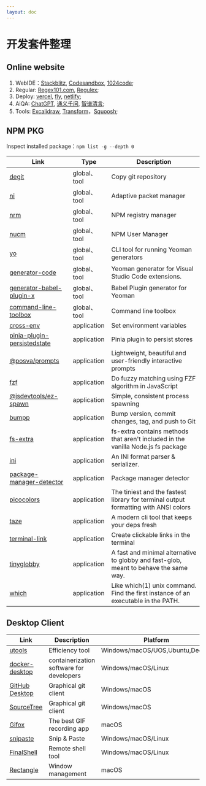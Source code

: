 ```yaml
---
layout: doc
---
```


# 开发套件整理

## Online website

1. WebIDE：[Stackblitz](https://stackblitz.com/), [Codesandbox](https://codesandbox.io/), [1024code](https://1024code.com/);
2. Regular: [Regex101.com](https://regex101.com/), [Regulex](https://jex.im/regulex/);
3. Deploy: [vercel](https://vercel.com), [fly](https://fly.io/), [netlify](https://www.netlify.com/);
4. AiQA: [ChatGPT](https://chat.openai.com/), [通义千问](https://tongyi.aliyun.com/qianwen/), [智谱清言](https://chatglm.cn/main/alltoolsdetail);
5. Tools: [Excalidraw](https://board.dooring.vip/), [Transform](https://transform.tools/)，[Squoosh](https://squoosh.app/);

## NPM PKG
Inspect installed package：`npm list -g --depth 0`

| Link | Type | Description |
|------|-------------|------|
|[degit](https://www.npmjs.com/package/degit)|global、tool|Copy git repository|
|[ni](https://www.npmjs.com/package/@antfu/ni)|global、tool|Adaptive packet manager|
|[nrm](https://www.npmjs.com/package/nrm)|global、tool|NPM registry manager|
|[nucm](https://www.npmjs.com/package/nucm)|global、tool|NPM User Manager|
|[yo](https://www.npmjs.com/package/yo)|global、tool|CLI tool for running Yeoman generators|
|[generator-code](https://www.npmjs.com/package/generator-code)|global、tool|Yeoman generator for Visual Studio Code extensions.|
|[generator-babel-plugin-x](https://www.npmjs.com/package/generator-babel-plugin-x)|global、tool|Babel Plugin generator for Yeoman|
|[command-line-toolbox](https://www.npmjs.com/package/command-line-toolbox)|global、tool|Command line toolbox|
|[cross-env](https://www.npmjs.com/package/cross-env)|application|Set environment variables|
|[pinia-plugin-persistedstate](https://www.npmjs.com/package/pinia-plugin-persistedstate)|application|Pinia plugin to persist stores|
|[@posva/prompts](https://www.npmjs.com/package/@posva/prompts)|application|Lightweight, beautiful and user-friendly interactive prompts|
|[fzf](https://www.npmjs.com/package/fzf)|application|Do fuzzy matching using FZF algorithm in JavaScript|
|[@jsdevtools/ez-spawn](https://www.npmjs.com/package/@jsdevtools/ez-spawn)|application|Simple, consistent process spawning|
|[bumpp](https://www.npmjs.com/package/bumpp)|application|Bump version, commit changes, tag, and push to Git|
|[fs-extra](https://www.npmjs.com/package/fs-extra)|application|fs-extra contains methods that aren't included in the vanilla Node.js fs package|
|[ini](https://www.npmjs.com/package/ini)|application|An INI format parser & serializer.|
|[package-manager-detector](https://www.npmjs.com/package/package-manager-detector)|application|Package manager detector|
|[picocolors](https://www.npmjs.com/package/picocolors)|application|The tiniest and the fastest library for terminal output formatting with ANSI colors|
|[taze](https://www.npmjs.com/package/taze)|application|A modern cli tool that keeps your deps fresh|
|[terminal-link](https://www.npmjs.com/package/terminal-link)|application|Create clickable links in the terminal|
|[tinyglobby](https://www.npmjs.com/package/tinyglobby)|application|A fast and minimal alternative to globby and fast-glob, meant to behave the same way.|
|[which](https://www.npmjs.com/package/which)|application|Like which(1) unix command. Find the first instance of an executable in the PATH.|

## Desktop Client

| Link | Description | Platform |
|------|-------------|----------|
|[utools](https://www.u.tools/)|Efficiency tool|Windows/macOS/UOS,Ubuntu,Deepin|
|[docker-desktop](https://www.docker.com/products/docker-desktop/)|containerization software for developers|Windows/macOS/Linux|
|[GitHub Desktop](https://desktop.github.com/)|Graphical git client|Windows/macOS|
|[SourceTree](https://www.sourcetreeapp.com/)|Graphical git client|Windows/macOS|
|[Gifox](https://gifox.app/)|The best GIF recording app|macOS|
|[snipaste](https://www.snipaste.com/index.html)|Snip & Paste|Windows/macOS/Linux|
|[FinalShell](https://www.hostbuf.com/c/131.html)|Remote shell tool|Windows/macOS/Linux|
|[Rectangle](https://rectangleapp.com/)|Window management|macOS|


